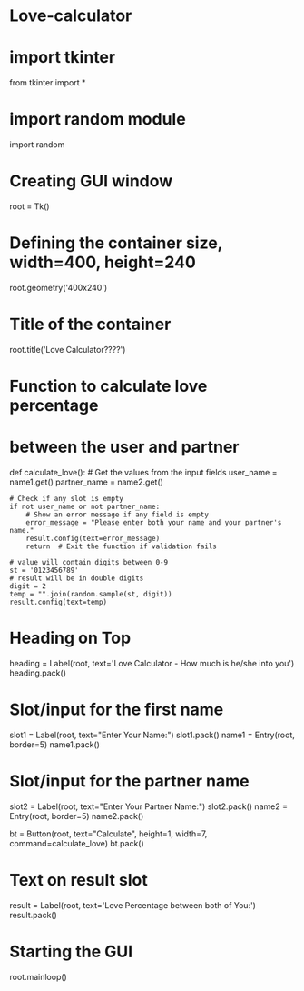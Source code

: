 # Love-calculator
# import tkinter
from tkinter import *
# import random module
import random
# Creating GUI window
root = Tk()
# Defining the container size, width=400, height=240
root.geometry('400x240')
# Title of the container
root.title('Love Calculator????')

# Function to calculate love percentage
# between the user and partner
def calculate_love():
    # Get the values from the input fields
    user_name = name1.get()
    partner_name = name2.get()
    
    # Check if any slot is empty
    if not user_name or not partner_name:
        # Show an error message if any field is empty
        error_message = "Please enter both your name and your partner's name."
        result.config(text=error_message)
        return  # Exit the function if validation fails
    
    # value will contain digits between 0-9
    st = '0123456789'
    # result will be in double digits
    digit = 2
    temp = "".join(random.sample(st, digit))
    result.config(text=temp)

# Heading on Top
heading = Label(root, text='Love Calculator - How much is he/she into you')
heading.pack()

# Slot/input for the first name
slot1 = Label(root, text="Enter Your Name:")
slot1.pack()
name1 = Entry(root, border=5)
name1.pack()

# Slot/input for the partner name
slot2 = Label(root, text="Enter Your Partner Name:")
slot2.pack()
name2 = Entry(root, border=5)
name2.pack()

bt = Button(root, text="Calculate", height=1,
            width=7, command=calculate_love)
bt.pack()

# Text on result slot
result = Label(root, text='Love Percentage between both of You:')
result.pack()

# Starting the GUI
root.mainloop()
